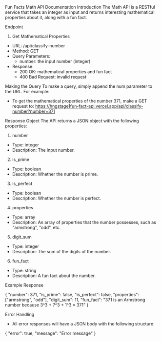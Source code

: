 Fun Facts Math API Documentation
Introduction
The Math API is a RESTful service that takes an integer as input and returns interesting mathematical properties about it, along with a fun fact.

Endpoint
1. Get Mathematical Properties
- URL: /api/classify-number
- Method: GET
- Query Parameters:
    - number: the input number (integer)
- Response:
    - 200 OK: mathematical properties and fun fact
    - 400 Bad Request: invalid request

Making the Query
To make a query, simply append the num parameter to the URL. For example:

- To get the mathematical properties of the number 371, make a GET request to: https://hngstage1fun-fact-api.vercel.app/api/classify-number?number=371

Response Object
The API returns a JSON object with the following properties:

1. number
- Type: integer
- Description: The input number.

2. is_prime
- Type: boolean
- Description: Whether the number is prime.

3. is_perfect
- Type: boolean
- Description: Whether the number is perfect.

4. properties
- Type: array<string>
- Description: An array of properties that the number possesses, such as "armstrong", "odd", etc.

5. digit_sum
- Type: integer
- Description: The sum of the digits of the number.

6. fun_fact
- Type: string
- Description: A fun fact about the number.

Example Response

{
  "number": 371,
  "is_prime": false,
  "is_perfect": false,
  "properties": ["armstrong", "odd"],
  "digit_sum": 11,
  "fun_fact": "371 is an Armstrong number because 3^3 + 7^3 + 1^3 = 371"
}


Error Handling
- All error responses will have a JSON body with the following structure:

{
  "error": true,
  "message": "Error message"
}
